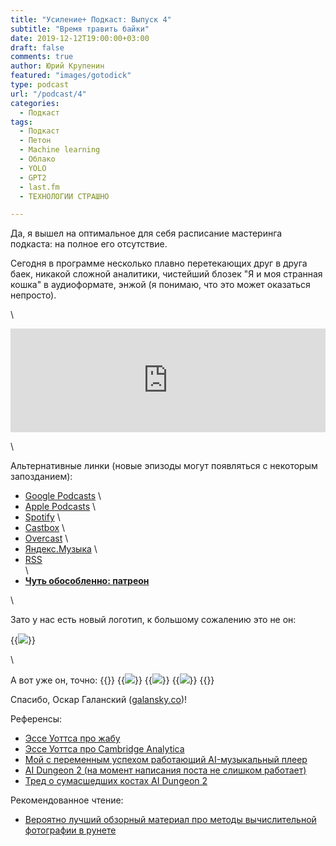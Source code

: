 ```yaml
---
title: "Усиление+ Подкаст: Выпуск 4"
subtitle: "Время травить байки"
date: 2019-12-12T19:00:00+03:00
draft: false
comments: true
author: Юрий Крупенин
featured: "images/gotodick"
type: podcast
url: "/podcast/4"
categories:
  - Подкаст
tags:
  - Подкаст
  - Петон
  - Machine learning
  - Облако
  - YOLO
  - GPT2
  - last.fm
  - ТЕХНОЛОГИИ СТРАШНО

---
```


Да, я вышел на оптимальное для себя расписание мастеринга подкаста: на полное его отсутствие.

Сегодня в программе несколько плавно перетекающих друг в друга баек, никакой сложной аналитики, чистейший блозек "Я и моя странная кошка" в аудиоформате, энжой (я понимаю, что это может оказаться непросто).

\

<iframe width="100%" height="166" scrolling="no" frameborder="no" allow="autoplay" src="https://w.soundcloud.com/player/?url=https%3A//api.soundcloud.com/tracks/726782545%3Fsecret_token%3Ds-BEkLc&color=%23ff5500&auto_play=false&hide_related=false&show_comments=true&show_user=true&show_reposts=false&show_teaser=true"></iframe>

\

Альтернативные линки (новые эпизоды могут появляться с некоторым запозданием):

* [Google Podcasts](https://podcasts.google.com/?feed=aHR0cDovL2ZlZWRzLnNvdW5kY2xvdWQuY29tL3VzZXJzL3NvdW5kY2xvdWQ6dXNlcnM6MjM0MzMyOTQvc291bmRzLnJzcw) \
* [Apple Podcasts](https://podcasts.apple.com/ru/podcast/%D1%83%D1%81%D0%B8%D0%BB%D0%B5%D0%BD%D0%B8%D0%B5-%D0%BF%D0%BE%D0%B4%D0%BA%D0%B0%D1%81%D1%82/id1487512789) \
* [Spotify](https://open.spotify.com/show/4dQbxnwJjsz4z9UdCVJR6H) \
* [Castbox](https://castbox.fm/channel/%D0%A3%D1%81%D0%B8%D0%BB%D0%B5%D0%BD%D0%B8%D0%B5%2B-%D0%9F%D0%BE%D0%B4%D0%BA%D0%B0%D1%81%D1%82-id2462850) \
* [Overcast](https://overcast.fm/itunes1487512789) \
* [Яндекс.Музыка](https://music.yandex.ru/album/9244822) \
* [RSS](https://anchor.fm/s/1079e220/podcast/rss) \
\
* [<b>Чуть обособленно: патреон</b>](https://patreon.com/yurikrupenin)


\

Зато у нас есть новый логотип, к большому сожалению это не он:

{{<img src="images/gotodick" caption="Совершенно точно не логотип подкаста Усиление+, нас попёрли бы по крайней мере с Apple-каталога">}}



\

А вот уже он, точно: 
{{<gallery>}}
  {{<img src="images/usilenie1" crop="center">}}
  {{<img src="images/usilenie2" crop="center">}}
  {{<img src="images/usilenie3" crop="center">}}
{{</gallery>}}

Спасибо, Оскар Галанский ([galansky.co](http://galansky.co))!

Референсы:

* [Эссе Уоттса про жабу](https://twitter.com/turbojedi/status/1200738547856220160)
* [Эссе Уоттса про Cambridge Analytica](https://www.rifters.com/crawl/?p=7193)
* [Мой с переменным успехом работающий AI-музыкальный плеер](https://github.com/yurikrupenin/mpd-kitchenmusique)
* [AI Dungeon 2 (на момент написания поста не слишком работает)](http://www.aidungeon.io/)
* [Тред о сумасшедших костах AI Dungeon 2](https://twitter.com/nickwalton00/status/1203370250030350338)

Рекомендованное чтение:

* [Вероятно лучший обзорный материал про методы вычислительной фотографии в рунете](https://vas3k.ru/blog/computational_photography/)